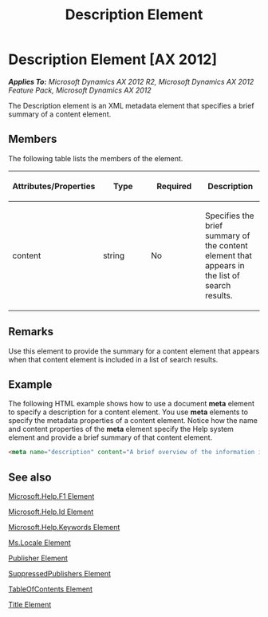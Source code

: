 ﻿---
title: Description Element
TOCTitle: Description Element
ms:assetid: 7a55058f-604d-4c57-97bc-d254fd112900
ms:mtpsurl: https://msdn.microsoft.com/en-us/library/Gg882357(v=AX.60)
ms:contentKeyID: 35257185
ms.date: 11/07/2012
mtps_version: v=AX.60
dev_langs:
- html
---

# Description Element [AX 2012]


_**Applies To:** Microsoft Dynamics AX 2012 R2, Microsoft Dynamics AX 2012 Feature Pack, Microsoft Dynamics AX 2012_

The Description element is an XML metadata element that specifies a brief summary of a content element.

## Members

The following table lists the members of the element.

<table>
<colgroup>
<col style="width: 25%" />
<col style="width: 25%" />
<col style="width: 25%" />
<col style="width: 25%" />
</colgroup>
<thead>
<tr class="header">
<th><p>Attributes/Properties</p></th>
<th><p>Type</p></th>
<th><p>Required</p></th>
<th><p>Description</p></th>
</tr>
</thead>
<tbody>
<tr class="odd">
<td><p>content</p></td>
<td><p>string</p></td>
<td><p>No</p></td>
<td><p>Specifies the brief summary of the content element that appears in the list of search results.</p></td>
</tr>
</tbody>
</table>


## Remarks

Use this element to provide the summary for a content element that appears when that content element is included in a list of search results.

## Example

The following HTML example shows how to use a document **meta** element to specify a description for a content element. You use **meta** elements to specify the metadata properties of a content element. Notice how the name and content properties of the **meta** element specify the Help system element and provide a brief summary of that content element.

``` html
<meta name="description" content="A brief overview of the information in the content element. " />
```

## See also

[Microsoft.Help.F1 Element](microsoft-help-f1-element.md)

[Microsoft.Help.Id Element](microsoft-help-id-element.md)

[Microsoft.Help.Keywords Element](microsoft-help-keywords-element.md)

[Ms.Locale Element](ms-locale-element.md)

[Publisher Element](publisher-element.md)

[SuppressedPublishers Element](suppressedpublishers-element.md)

[TableOfContents Element](tableofcontents-element.md)

[Title Element](title-element.md)

